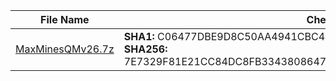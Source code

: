 |   File Name   | Checksum |
| ------------- | ------------- |
| <a href="https://github.com/lesongvi/MaxMinesQM/releases/download/v1.0.4.0/MaxMinesQMv26.7z">MaxMinesQMv26.7z</a>  | **SHA1:** C06477DBE9D8C50AA4941CBC4B6F0FB9C771EEE3<br/>**SHA256:** 7E7329F81E21CC84DC8FB33438086477A9499047B2484F6EF9C6CB7EA18E29C8  |